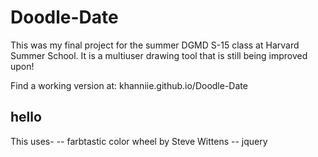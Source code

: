 # Doodle-Date
This was my final project for the summer DGMD S-15 class at Harvard Summer School. It is a multiuser drawing tool that is still being improved upon!

Find a working version at: khanniie.github.io/Doodle-Date

## hello
This uses-
-- farbtastic color wheel by Steve Wittens
-- jquery
